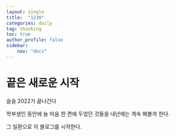 ```yaml
---
layout: single
title:  "1230"
categories: daily
tag: thinking
toc: true
author_profile: false
sidebar:
    nav: "docs"
---
```

# 끝은 새로운 시작
슬슬 2022가 끝나간다

학부생인 동안에 늘 마음 한 켠에 두었던 것들을 내년에는 계속 해볼까 한다.

그 일환으로 이 블로그를 시작한다.
